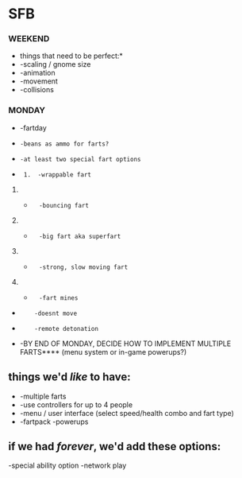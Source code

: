 # SFB #

### WEEKEND ###
*  things that need to be perfect:*
*   -scaling / gnome size
*   -animation
*   -movement
*   -collisions

### MONDAY ###
 *  -fartday
*     -beans as ammo for farts?
*     -at least two special fart options
*      1.  -wrappable fart
1. *       -bouncing fart
1. *       -big fart aka superfart
1. *       -strong, slow moving fart
1. *       -fart mines
*         -doesnt move
*         -remote detonation
*   -BY END OF MONDAY, DECIDE HOW TO IMPLEMENT MULTIPLE FARTS****
    (menu system or in-game powerups?)


    
## things we'd *like* to have: ##
* -multiple farts
* -use controllers for up to 4 people
* -menu / user interface (select speed/health combo and fart type)
* -fartpack
-powerups


## if we had *forever*, we'd add these options: ##
-special ability option
-network play